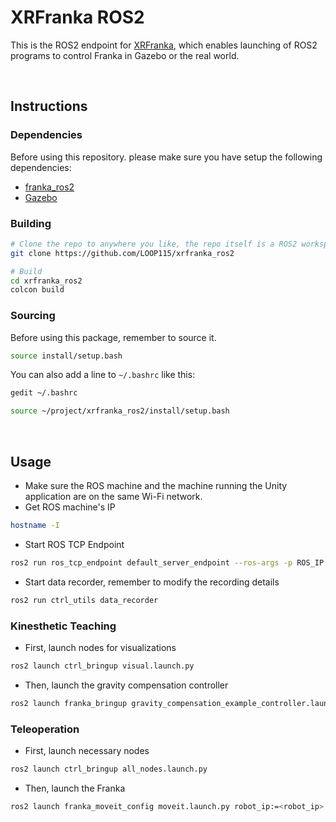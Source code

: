# XRFranka ROS2

This is the ROS2 endpoint for [XRFranka](https://github.com/LOOP115/Franka_XR_Hub), which enables launching of ROS2 programs to control Franka in Gazebo or the real world.

<br>

## Instructions

### Dependencies

Before using this repository. please make sure you have setup the following dependencies:

- [franka_ros2](https://github.com/LOOP115/Franka_XR_Hub/blob/main/docs/franka/franka_ros2.md)
- [Gazebo](https://github.com/LOOP115/Franka_XR_Hub/blob/main/docs/franka/gazebo.md)

### Building

```bash
# Clone the repo to anywhere you like, the repo itself is a ROS2 workspace
git clone https://github.com/LOOP115/xrfranka_ros2

# Build
cd xrfranka_ros2
colcon build
```

### Sourcing

Before using this package, remember to source it.

```bash
source install/setup.bash
```

You can also add a line to `~/.bashrc` like this:

```bash
gedit ~/.bashrc
```

```bash
source ~/project/xrfranka_ros2/install/setup.bash
```

<br>

## Usage

- Make sure the ROS machine and the machine running the Unity application are on the same Wi-Fi network.
- Get ROS machine's IP

```bash
hostname -I
```

- Start ROS TCP Endpoint

```bash
ros2 run ros_tcp_endpoint default_server_endpoint --ros-args -p ROS_IP:=<ros_ip>
```

- Start data recorder, remember to modify the recording details

```bash
ros2 run ctrl_utils data_recorder
```

### Kinesthetic Teaching

- First, launch nodes for visualizations

```bash
ros2 launch ctrl_bringup visual.launch.py
```

- Then, launch the gravity compensation controller

```bash
ros2 launch franka_bringup gravity_compensation_example_controller.launch.py robot_ip:=<robot_ip>
```

### Teleoperation

- First, launch necessary nodes

```bash
ros2 launch ctrl_bringup all_nodes.launch.py
```

- Then, launch the Franka

```bash
ros2 launch franka_moveit_config moveit.launch.py robot_ip:=<robot_ip>
```

